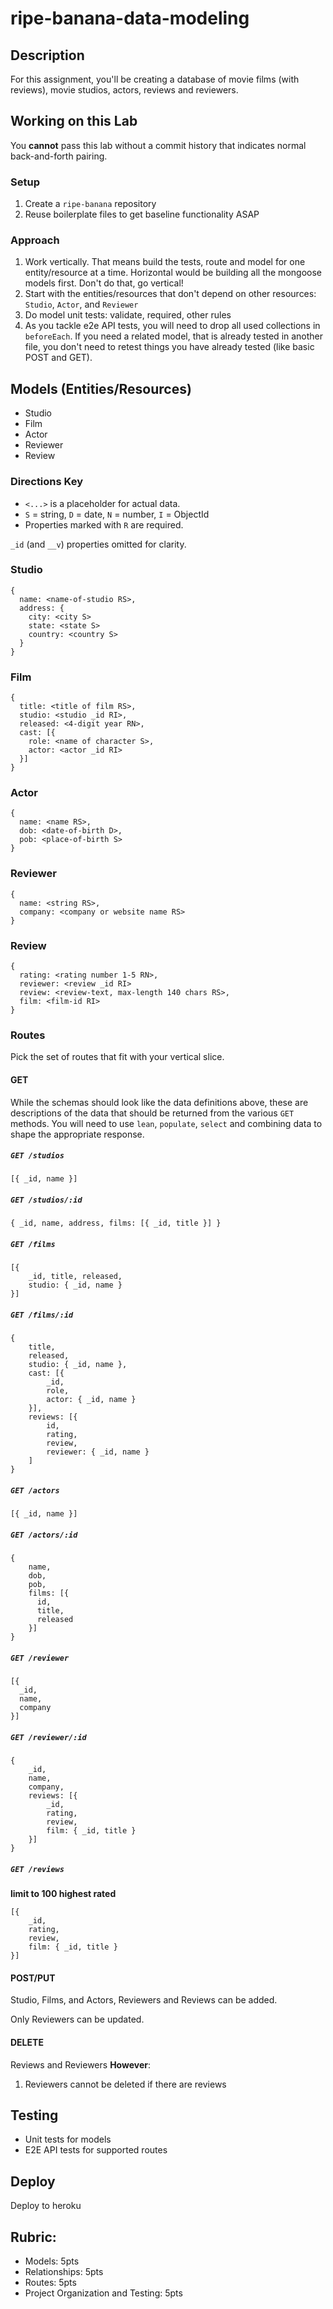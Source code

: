 # ripe-banana-data-modeling

## Description

For this assignment, you'll be creating a database of movie films (with reviews), movie studios, actors, reviews and reviewers.

## Working on this Lab

You **cannot** pass this lab without a commit history that indicates normal back-and-forth pairing.

### Setup

1. Create a `ripe-banana` repository
1. Reuse boilerplate files to get baseline functionality ASAP

### Approach

1. Work vertically. That means build the tests, route and model for one entity/resource at a time. Horizontal would be building all the mongoose models first. Don't do that, go vertical!
1. Start with the entities/resources that don't depend on other resources: `Studio`, `Actor`, and `Reviewer`
1. Do model unit tests: validate, required, other rules
1. As you tackle e2e API tests, you will need to drop all used collections in `beforeEach`. If you need a related model, that is already tested in another file, you
don't need to retest things you have already tested (like basic POST and GET).

## Models (Entities/Resources)

* Studio
* Film
* Actor
* Reviewer
* Review

### Directions Key
* `<...>` is a placeholder for actual data.
* `S` = string, `D` = date, `N` = number, `I` = ObjectId
* Properties marked with `R` are required.

`_id` (and `__v`) properties omitted for clarity.

### Studio

```
{
  name: <name-of-studio RS>,
  address: {
    city: <city S>
    state: <state S>
    country: <country S>
  }
}
```

### Film

```
{
  title: <title of film RS>,
  studio: <studio _id RI>,
  released: <4-digit year RN>,
  cast: [{
    role: <name of character S>,
    actor: <actor _id RI>
  }]
}
```

### Actor

```
{
  name: <name RS>,
  dob: <date-of-birth D>,
  pob: <place-of-birth S>
}
```

### Reviewer

```
{
  name: <string RS>,
  company: <company or website name RS>
}
```


### Review

```
{
  rating: <rating number 1-5 RN>,
  reviewer: <review _id RI>
  review: <review-text, max-length 140 chars RS>,
  film: <film-id RI>
}
```

### Routes

Pick the set of routes that fit with your vertical slice.

#### GET

While the schemas should look like the data definitions above, these are descriptions of the data that should be returned from the various `GET` methods. You will need to use `lean`, `populate`, `select` and combining data to shape the appropriate response.

##### `GET /studios`

```
[{ _id, name }]
```

##### `GET /studios/:id`

```
{ _id, name, address, films: [{ _id, title }] }
```

##### `GET /films`

```
[{
    _id, title, released,
    studio: { _id, name }
}]
```

##### `GET /films/:id`

```
{
    title,
    released,
    studio: { _id, name },
    cast: [{
        _id,
        role,
        actor: { _id, name }
    }],
    reviews: [{
        id,
        rating,
        review,
        reviewer: { _id, name }
    ]
}
```

##### `GET /actors`

```
[{ _id, name }]
```

##### `GET /actors/:id`

```
{
    name,
    dob,
    pob,
    films: [{
      id,
      title,
      released
    }]
}
```

##### `GET /reviewer`

```
[{
  _id,
  name,
  company
}]
```

##### `GET /reviewer/:id`

```
{
    _id,
    name,
    company,
    reviews: [{
        _id,
        rating,
        review,
        film: { _id, title }
    }]
}
```

##### `GET /reviews`

**limit to 100 highest rated**

```
[{
    _id,
    rating,
    review,
    film: { _id, title }
}]
```

#### POST/PUT

Studio, Films, and Actors, Reviewers and Reviews can be added.

Only Reviewers can be updated.

#### DELETE

Reviews and Reviewers **However**:
1. Reviewers cannot be deleted if there are reviews

## Testing

* Unit tests for models
* E2E API tests for supported routes

## Deploy

Deploy to heroku

## Rubric:

* Models: 5pts
* Relationships: 5pts
* Routes: 5pts
* Project Organization and Testing: 5pts
